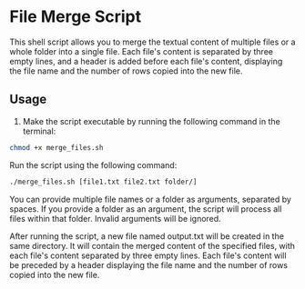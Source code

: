 # File Merge Script

This shell script allows you to merge the textual content of multiple files or a whole folder into a single file. Each file's content is separated by three empty lines, and a header is added before each file's content, displaying the file name and the number of rows copied into the new file.

## Usage

1. Make the script executable by running the following command in the terminal:

```bash
chmod +x merge_files.sh
```
Run the script using the following command:

```bash
./merge_files.sh [file1.txt file2.txt folder/]
```
You can provide multiple file names or a folder as arguments, separated by spaces.
If you provide a folder as an argument, the script will process all files within that folder.
Invalid arguments will be ignored.

After running the script, a new file named output.txt will be created in the same directory. It will contain the merged content of the specified files, with each file's content separated by three empty lines. Each file's content will be preceded by a header displaying the file name and the number of rows copied into the new file.

